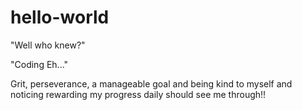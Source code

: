 # hello-world

"Well who knew?"

"Coding Eh..."

Grit, perseverance, a manageable goal and being kind to myself and noticing rewarding my progress daily should see me through!!

